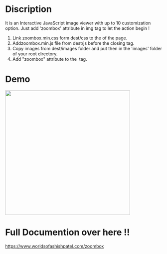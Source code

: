 # Discription
It is an Interactive JavaScript image viewer with up to 10 customization option. Just add 'zoombox' attribute in img tag to let the action begin !

1. Link zoombox.min.css form dest/css to the <head> of the page.
2. Addzoombox.min.js file from dest/js before the closing </body> tag.
4. Copy images from dest/images folder and put then in the 'images' folder of your root directory.
3. Add "zoombox" attribute to the <img> tag.
# Demo
<img src="https://worldsofashishpatel.com/projects/docs/ZoomBox--An-Interactive-and-feature-rich-vanilla-JavaScript-image-viewer-plugin-for-developers/demo/zoombox_demo.gif" height="400">

# Full Documention over here !!
https://www.worldsofashishpatel.com/zoombox
